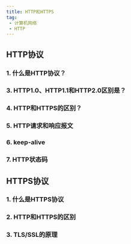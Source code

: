```yaml
---
title: HTTP和HTTPS
tag:
 - 计算机网络
 - HTTP
---
```


## HTTP协议

### 1. 什么是HTTP协议？

### 3. HTTP1.0、HTTP1.1和HTTP2.0区别是？

### 4. HTTP和HTTPS的区别？

### 5. HTTP请求和响应报文

### 6. keep-alive

### 7. HTTP状态码


## HTTPS协议

### 1. 什么是HTTPS协议

### 2. HTTP和HTTPS的区别

### 3. TLS/SSL的原理

